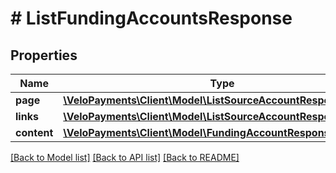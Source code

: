 # # ListFundingAccountsResponse

## Properties

Name | Type | Description | Notes
------------ | ------------- | ------------- | -------------
**page** | [**\VeloPayments\Client\Model\ListSourceAccountResponsePage**](ListSourceAccountResponsePage.md) |  | [optional]
**links** | [**\VeloPayments\Client\Model\ListSourceAccountResponseLinks[]**](ListSourceAccountResponseLinks.md) |  | [optional]
**content** | [**\VeloPayments\Client\Model\FundingAccountResponse[]**](FundingAccountResponse.md) |  | [optional]

[[Back to Model list]](../../README.md#models) [[Back to API list]](../../README.md#endpoints) [[Back to README]](../../README.md)
